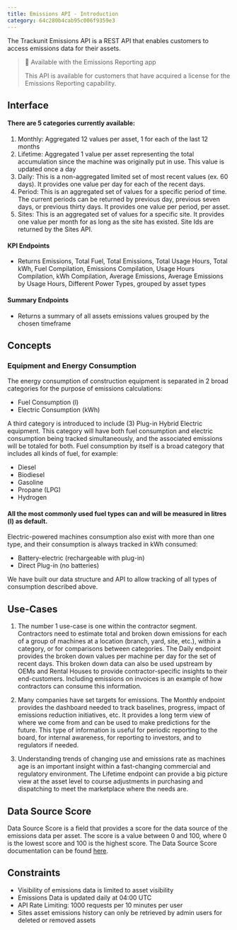 ```yaml
---
title: Emissions API - Introduction 
category: 64c280b4cab95c006f9359e3
---
```


The Trackunit Emissions API is a REST API that enables customers to access emissions data for their assets.

> 📘 Available with the Emissions Reporting app 
>
> This API is available for customers that have acquired a license for the Emissions Reporting capability.

## Interface

#### There are 5 categories currently available:
1. Monthly: Aggregated 12 values per asset, 1 for each of the last 12 months
2. Lifetime: Aggregated 1 value per asset representing the total accumulation since the machine was originally put in use. This value is updated once a day
3. Daily: This is a non-aggregated limited set of most recent values (ex. 60 days). It provides one value per day for each of the recent days.
4. Period: This is an aggregated set of values for a specific period of time. The current periods can be returned by previous day, previous seven days, or previous thirty days. It provides one value per period, per asset.
5. Sites: This is an aggregated set of values for a specific site. It provides one value per month for as long as the site has existed. Site Ids are returned by the Sites API.

#### KPI Endpoints
* Returns Emissions, Total Fuel, Total Emissions, Total Usage Hours, Total kWh, Fuel Compilation, Emissions Compilation, Usage Hours Compilation, kWh Compilation, Average Emissions, Average Emissions by Usage Hours, Different Power Types, grouped by asset types

#### Summary Endpoints
* Returns a summary of all assets emissions values grouped by the chosen timeframe

## Concepts

### Equipment and Energy Consumption
The energy consumption of construction equipment is separated in 2 broad categories for the purpose of emissions calculations:

* Fuel Consumption (l)
* Electric Consumption (kWh)

A third category is introduced to include (3) Plug-in Hybrid Electric equipment. This category will have both fuel consumption and electric consumption being tracked simultaneously, and the associated emissions will be totaled for both.
Fuel consumption by itself is a broad category that includes all kinds of fuel, for example:

* Diesel
* Biodiesel
* Gasoline
* Propane (LPG)
* Hydrogen

#### All the most commonly used fuel types can and will be measured in litres (l) as default.

Electric-powered machines consumption also exist with more than one type, and their consumption is always tracked in kWh consumed:

* Battery-electric (rechargeable with plug-in)
* Direct Plug-in (no batteries)

We have built our data structure and API to allow tracking of all types of consumption described above.

## Use-Cases

1. The number 1 use-case is one within the contractor segment. Contractors need to estimate total and broken down emissions for each of a group of machines at a location (branch, yard, site, etc.), within a category, or for comparisons between categories. The Daily endpoint provides the broken down values per machine per day for the set of recent days. This broken down data can also be used upstream by OEMs and Rental Houses to provide contractor-specific insights to their end-customers. Including emissions on invoices is an example of how contractors can consume this information.


2. Many companies have set targets for emissions. The Monthly endpoint provides the dashboard needed to track baselines, progress, impact of emissions reduction initiatives, etc. It provides a long term view of where we come from and can be used to make predictions for the future. This type of information is useful for periodic reporting to the board, for internal awareness, for reporting to investors, and to regulators if needed.


3. Understanding trends of changing use and emissions rate as machines age is an important insight within a fast-changing commercial and regulatory environment. The Lifetime endpoint can provide a big picture view at the asset level to course adjustments in purchasing and dispatching to meet the marketplace where the needs are.

## Data Source Score

Data Source Score is a field that provides a score for the data source of the emissions data per asset. The score is a value between 0 and 100, where 0 is the lowest score and 100 is the highest score. The Data Source Score documentation can be found [here](https://help.trackunit.com/en/articles/170775-what-is-the-data-source-score-in-emissions-reporting).

## Constraints

- Visibility of emissions data is limited to asset visibility 
- Emissions Data is updated daily at 04:00 UTC
- API Rate Limiting: 1000 requests per 10 minutes per user
- Sites asset emissions history can only be retrieved by admin users for deleted or removed assets
